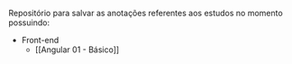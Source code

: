 Repositório para salvar as anotações referentes aos estudos no momento possuindo:
- Front-end
	- [[Angular 01 - Básico]]
